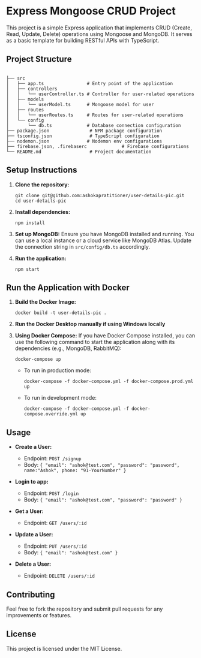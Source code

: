 # Express Mongoose CRUD Project

This project is a simple Express application that implements CRUD (Create, Read, Update, Delete) operations using Mongoose and MongoDB. It serves as a basic template for building RESTful APIs with TypeScript.

## Project Structure

```

├── src
│   ├── app.ts                # Entry point of the application
│   ├── controllers
│   │   └── userController.ts # Controller for user-related operations
│   ├── models
│   │   └── userModel.ts      # Mongoose model for user
│   ├── routes
│   │   └── userRoutes.ts     # Routes for user-related operations
│   └── config
│       └── db.ts             # Database connection configuration
├── package.json               # NPM package configuration
├── tsconfig.json              # TypeScript configuration
├── nodemon.json              # Nodemon env configurations
├── firebase.json, .firebaserc             # Firebase configurations
└── README.md                  # Project documentation
```

## Setup Instructions

1. **Clone the repository:**
   ```
   git clone git@github.com:ashokapratitioner/user-details-pic.git
   cd user-details-pic
   ```

2. **Install dependencies:**
   ```
   npm install
   ```

3. **Set up MongoDB:**
   Ensure you have MongoDB installed and running. You can use a local instance or a cloud service like MongoDB Atlas. Update the connection string in `src/config/db.ts` accordingly. 

4. **Run the application:**
   ```
   npm start
   ```

## Run the Application with Docker

1. **Build the Docker Image:**
   ```
   docker build -t user-details-pic .
   ```

2. **Run the Docker Desktop manually if using Windows locally**

3. **Using Docker Compose:**
   If you have Docker Compose installed, you can use the following command to start the application along with its dependencies (e.g., MongoDB, RabbitMQ):
   ```
   docker-compose up
   ```

   - To run in production mode:
     ```
     docker-compose -f docker-compose.yml -f docker-compose.prod.yml up
     ```

   - To run in development mode:
     ```
     docker-compose -f docker-compose.yml -f docker-compose.override.yml up
     ```

## Usage

- **Create a User:**
  - Endpoint: `POST /signup`
  - Body: `{ "email": "ashok@test.com", "password": "password", name:"Ashok", phone: "91-YourNumber" }`

- **Login to app:**
  - Endpoint: `POST /login`
  - Body: `{ "email": "ashok@test.com", "password": "password" }`

- **Get a User:**
  - Endpoint: `GET /users/:id`

- **Update a User:**
  - Endpoint: `PUT /users/:id`
  - Body: `{ "email": "ashok@test.com" }`

- **Delete a User:**
  - Endpoint: `DELETE /users/:id`

## Contributing

Feel free to fork the repository and submit pull requests for any improvements or features.

## License

This project is licensed under the MIT License.
